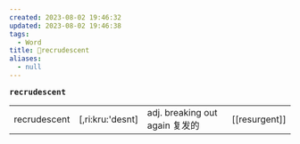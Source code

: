 ```yaml
---
created: 2023-08-02 19:46:32
updated: 2023-08-02 19:46:38
tags:
  - Word
title: 📖recrudescent
aliases:
  - null
---
```


<pre><strong>recrudescent</strong></pre>
|   |   |   |   |
|---|---|---|---|
|recrudescent|[,ri:kru:'desnt]|adj. breaking out again 复发的|[[resurgent]]|